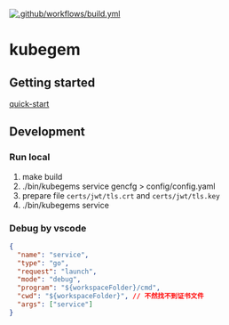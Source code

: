 [![.github/workflows/build.yml](https://github.com/kubegems/gems/actions/workflows/build.yml/badge.svg)](https://github.com/kubegems/gems/actions/workflows/build.yml)

# kubegem

## Getting started

[quick-start](docs/quick-start.md)

## Development

### Run local

1. make build
2. ./bin/kubegems service gencfg > config/config.yaml
3. prepare file `certs/jwt/tls.crt` and `certs/jwt/tls.key`
4. ./bin/kubegems service

### Debug by vscode

```json
{
  "name": "service",
  "type": "go",
  "request": "launch",
  "mode": "debug",
  "program": "${workspaceFolder}/cmd",
  "cwd": "${workspaceFolder}", // 不然找不到证书文件
  "args": ["service"]
}
```
